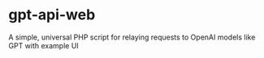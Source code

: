 # gpt-api-web
A simple, universal PHP script for relaying requests to OpenAI models like GPT with example UI
